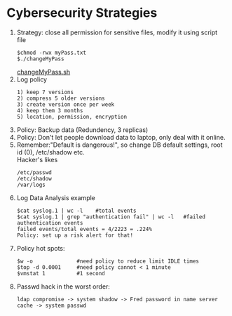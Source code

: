 # Cybersecurity Strategies


1. Strategy: close all permission for sensitive files, modify it using script file
   ```
   $chmod -rwx myPass.txt
   $./changeMyPass
   ```
   [changeMyPass.sh](https://github.com/mndarren/Code-Lib/blob/master/Linux_Security_lib/resource/bash_code/readPass.sh)
2. Log policy
   ```
   1) keep 7 versions
   2) compress 5 older versions
   3) create version once per week
   4) keep them 3 months
   5) location, permission, encryption
   ```
3. Policy: Backup data (Redundency, 3 replicas)
4. Policy: Don't let people download data to laptop, only deal with it online.
5. Remember:"Default is dangerous!", so change DB default settings, root id (0), /etc/shadow etc.  
   Hacker's likes
   ```
   /etc/passwd
   /etc/shadow
   /var/logs
   ```
6. Log Data Analysis example
   ```
   $cat syslog.1 | wc -l    #total events
   $cat syslog.1 | grep "authentication fail" | wc -l   #failed authentication events
   failed events/total events = 4/2223 = .224%
   Policy: set up a risk alert for that!
   ```
7. Policy hot spots:
   ```
   $w -o              #need policy to reduce limit IDLE times
   $top -d 0.0001     #need policy cannot < 1 minute
   $vmstat 1          #1 second
   ```
8. Passwd hack in the worst order:
   ```
   ldap compromise -> system shadow -> Fred password in name server cache -> system passwd
   ```